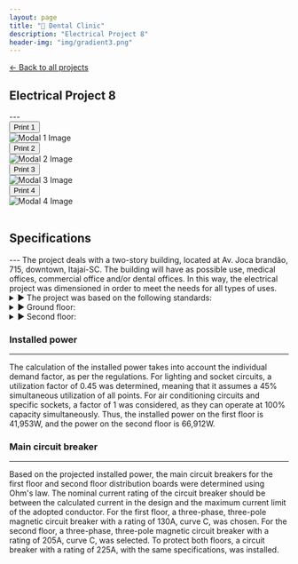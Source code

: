 ```yaml
---
layout: page
title: "🦷 Dental Clinic"
description: "Electrical Project 8"
header-img: "img/gradient3.png"
---
```


[← Back to all projects](https://laisdallemulle.github.io/projects/)

<h2>Electrical Project 8</h2>
---


<div class="row">
  <div class="col-md-3">
    <button type="button" class="btn btn-primary" data-toggle="modal" data-target="#modal1">Print 1</button>
    <div class="modal fade" id="modal1" tabindex="-1" role="dialog" aria-labelledby="modal1Label" aria-hidden="true">
      <div class="modal-dialog modal-lg">
        <div class="modal-content">
          <img src="https://laisdallemulle.github.io/img/dentalClinic1.png" class="img-responsive" alt="Modal 1 Image">
        </div>
      </div>
    </div>
    
  </div>


  <div class="col-md-3">
    <button type="button" class="btn btn-primary" data-toggle="modal" data-target="#modal2">Print 2</button>
    <div class="modal fade" id="modal2" tabindex="-1" role="dialog" aria-labelledby="modal2Label" aria-hidden="true">
      <div class="modal-dialog modal-lg">
        <div class="modal-content">
          <img src="https://laisdallemulle.github.io/img/dentalClinic2.png" class="img-responsive" alt="Modal 2 Image">
        </div>
      </div>
    </div>
  </div>


  <div class="col-md-3">
    <button type="button" class="btn btn-primary" data-toggle="modal" data-target="#modal3">Print 3</button>
    <div class="modal fade" id="modal3" tabindex="-1" role="dialog" aria-labelledby="modal3Label" aria-hidden="true">
      <div class="modal-dialog modal-lg">
        <div class="modal-content">
          <img src="https://laisdallemulle.github.io/img/dentalClinic3.png" class="img-responsive" alt="Modal 3 Image">
        </div>
      </div>
    </div>
  </div>


  <div class="col-md-3">
    <button type="button" class="btn btn-primary" data-toggle="modal" data-target="#modal4">Print 4</button>
    <div class="modal fade" id="modal4" tabindex="-1" role="dialog" aria-labelledby="modal4Label" aria-hidden="true">
      <div class="modal-dialog modal-lg">
        <div class="modal-content">
          <img src="https://laisdallemulle.github.io/img/dentalClinic4.png" class="img-responsive" alt="Modal 4 Image">
        </div>
      </div>
    </div>
  </div>
</div>



<br>



<h2>Specifications</h2>
---
The project deals with a two-story building, located at Av. Joca brandão, 715, downtown, Itajaí-SC. The building will have as possible use, medical offices, commercial office and/or dental offices. In this way, the electrical project was dimensioned in order to meet the needs for all types of uses.

<details style="cursor:pointer">
<summary> ▶ The project was based on the following standards:</summary>
<br>
<ul>
<li>ABNT NBR 5410: Low Voltage Electrical Installations, Mar/2008;</li>
<li>NBR 13534: Electrical Installations in Health Care Establishments;</li>
<li>ARCHITECTURAL PROGRAMMING OF FUNCTIONAL HEALTH UNITS;</li>
<li>RESOLUTION-RDC No. 50- ANVISA.</li>
</ul>
</details>



<details style="cursor:pointer">
<summary> ▶ Ground floor:</summary>
<br> 

<ul>
<li>Circuit 1 - Air conditioning - Office 1, power of 40W, 2.5mm wiring, and 15A breaker (according to supplier)</li>
<li>Circuit 2 - Lighting - Office 1, power of 120W, 1.5mm wiring, and 10A breaker</li>
<li>Circuit 3 - Outlets - Office 1, power of 1700W, 2.5mm wiring, and 15A breaker</li>
<li>Circuit 4 - Electric Faucet - Office 1, power of 5500W, 10.0mm wiring, and 30A breaker (according to supplier)</li>
<li>Circuit 5 - TUE - Dental Chair 1 - total power of 600W, 2.5mm wiring, and 10A breaker</li>
<li>Circuit 6 - Air conditioning - Office 2, power of 40W, 2.5mm wiring, and 15A breaker (according to supplier)</li>
<li>Circuit 7 - Lighting - Office 2, power of 120W, 1.5mm wiring, and 10A breaker</li>
<li>Circuit 8 - Outlets - Office 2, power of 2200W, 2.5mm wiring, and 15A breaker</li>
<li>Circuit 9 - Electric Faucet - Office 2, power of 5500W, 10.0mm wiring, and 30A breaker (according to supplier)</li>
<li>Circuit 10 - TUE - Dental Chair 2 - total power of 600W, 2.5mm wiring, and 10A breaker</li>
<li>Circuit 11 - Air conditioning - Administration, power of 40W, 2.5mm wiring, and 15A breaker (according to supplier)</li>
<li>Circuit 12 - Lighting - Administration, power of 200W, 1.5mm wiring, and 10A breaker</li>
<li>Circuit 13 - Outlets 1 - Administration; total power of 1700W, 2.5mm wiring, and 15A breaker</li>
<li>Circuit 14 - Outlets 2 - Administration; total power of 1800W, 2.5mm wiring, and 15A breaker</li>
<li>Circuit 15 - Air conditioning - Pantry, power of 40W, 2.5mm wiring, and 15A breaker (according to supplier)</li>
<li>Circuit 16 - Lighting - Pantry, power of 400W, 1.5mm wiring, and 10A breaker</li>
<li>Circuit 17 - Outlets - Pantry/IS01, power of 1000W, 2.5mm wiring, and 15A breaker</li>
<li>Circuit 18 - Outlets - MICROWAVE, power of 2400W, 4.0mm wiring, and 25A breaker</li>
<li>Circuit 19 - Lighting - IT, IS PCD, IS02, EXIT RECEPTION; total power of 880W, 1.5mm wiring, and 10A breaker</li>
<li>Circuit 20 - Outlets - IT, IS PCD, IS02, EXIT RECEPTION; total power of 1500W, 2.5mm wiring, and 15A breaker</li>
<li>Circuit 21 - Air conditioning - IT, power of 40W, 2.5mm wiring, and 15A breaker (according to supplier)</li>
<li>Circuit 22 - Lighting - HALL/CIRC.; total power of 920W, 1.5mm wiring, and 10A breaker</li>
<li>Circuit 23 - Outlets - HALL/CIRC.; total power of 1000W, 2.5mm wiring, and 15A breaker</li>
<li>Circuit 24 - Air conditioning - HALL/CIRC., power of 63W, 2.5mm wiring, and 16A breaker (according to supplier)</li>
<li>Circuit 25 - Lighting - RECEPTION.; total power of 880W, 1.5mm wiring, and 10A breaker</li>
<li>Circuit 26 - Outlets - RECEPTION.; total power of 2000W, 2.5mm wiring, and 15A breaker</li>
<li>Circuit 27 - Air conditioning - RECEPTION 1, power of 40W, 2.5mm wiring, and 15A breaker (according to supplier)</li>
<li>Circuit 28 - Air conditioning - RECEPTION 2, power of 40W, 2.5mm wiring, and 15A breaker (according to supplier)</li>
<li>Circuit 29 - Air conditioning - RECEPTION 3, power of 40W, 2.5mm wiring, and 15A breaker (according to supplier)</li>
<li>Circuit 30 - Lighting - EXTERNAL-FRONT.; total power of 1800W, 1.5mm wiring, and 10A breaker</li>
<li>Circuit 31 - Lighting - EXTERNAL-BACK.; total power of 2600W, 2.5mm wiring, and 15A breaker</li>
<li>Circuit 32 - Outlets - GATE/SECURITY/FONT.; total power of 300W, 2.5mm wiring, and 10A breaker</li>
<li>Circuit 33 - GATE MOTOR; total power of 1200W, 2.5mm wiring, and 15A breaker</li>
<li>Circuit 34 - ELEVATOR; total power of 3000W, 6.0mm wiring, and 40A three-phase breaker</li>
<li>Circuit 35 - Lighting - ELEVATOR.; total power of 320W, 1.5mm wiring, and 10A breaker</li>
<li>Circuit 36 - CONTROL PANEL - ELEVATOR.; total power of 6500W, 6.0mm wiring, and 40A three-phase breaker</li>
<li>Circuit 37 - Lighting - TOTEMS.; total power of 1200W, 2.5mm wiring, and 10A breaker</li>
<li>Circuit 38 - VACUUM SYSTEM-.; total power of 1200W, 2.5mm wiring, and 15A three-phase breaker</li>
<li>Circuit 39 - VACUUM COMPRESSION SYSTEM-.; total power of 4500W, 4.0mm wiring, and 25A three-phase breaker</li>
<li>Circuit 40 - LIGHTING/OUTLETS MACHINE ROOM-.; total power of 360W, 2.5mm wiring, and 10A breaker</li>
<li>Circuits 41, 42, 43, 44 - SPARES -.; total power of 2200W, wiring and breaker as needed</li>
</ul>

</details>



<details style="cursor:pointer">
<summary> ▶ Second floor:</summary>
<br> 
<ul>
<li>Circuit 1<br>
Air conditioning – central reception 02; power of 63W, 2.5mm wiring, and 15A breaker (as per supplier);</li>
<li>Circuit 2<br>
Air conditioning – office 03; power of 40W, 2.5mm wiring, and 15A breaker (as per supplier);</li>
<li>Circuit 3<br>
Air conditioning – office 04; power of 40W, 2.5mm wiring, and 15A breaker (as per supplier);</li>
<li>Circuit 4<br>
Air conditioning – office 05; power of 40W, 2.5mm wiring, and 15A breaker (as per supplier);</li>
<li>Circuit 5<br>
Air conditioning – clean/dirty area; power of 40W, 2.5mm wiring, and 15A breaker (as per supplier);</li>
<li>Circuit 6<br>
Air conditioning – office 06; power of 40W, 2.5mm wiring, and 15A breaker (as per supplier);</li>
<li>Circuit 7<br>
Air conditioning – office 07; power of 40W, 2.5mm wiring, and 15A breaker (as per supplier);</li>
<li>Circuit 8<br>
Lighting – reception 02, stairs, circulation hall; 2 points of 60W and 10 points of 100W, total power of 1120W, 1.5mm wiring, and 10A breaker;</li>
<li>Circuit 9<br>
Lighting – office 03; 2 points of 100W, total power of 200W, 1.5mm wiring, and 10A breaker;</li>
<li>Circuit 10<br>
Lighting – office 04; 2 points of 100W, total power of 200W, 1.5mm wiring, and 10A breaker;</li>
<li>Circuit 11<br>
Lighting – office 05; 2 points of 100W, total power of 200W, 1.5mm wiring, and 10A breaker;</li>
<li>Circuit 12<br>
Lighting – office 06; 2 points of 100W, total power of 200W, 1.5mm wiring, and 10A breaker;</li>
<li>Circuit 13<br>
Lighting – office 07, IS 04, IS PCD; 4 points of 100W, total power of 400W, 1.5mm wiring, and 10A breaker;</li>
<li>Circuit 14<br>
Lighting – clean/dirty area, IS 03; 4 points of 100W, total power of 400W, 1.5mm wiring, and 10A breaker;</li>
<li>Circuit 15<br>
Lighting – balcony; 2 points of 100W, total power of 200W, 1.5mm wiring, and 10A breaker;</li>
<li>Circuit 16<br>
Lighting – water tanks; 2 points of 100W, total power of 200W, 1.5mm wiring, and 10A breaker;</li>
<li>Circuit 17<br>
Outlets – reception 02, stairs, hall/circulation; 21 points of 100W, total power of 2100W, 2.5mm wiring, and 15A breaker;</li>
<li>Circuit 18<br>
Outlets – office 03; 25 points of 100W, total power of 2500W, 2.5mm wiring, and 15A breaker;</li>
<li>Circuit 19<br>
Outlets – office 04; 29 points of 100W, total power of 2900W, 2.5mm wiring, and 15A breaker;</li>
<li>Circuit 20<br>
Outlets – office 05; 25 points of 100W, total power of 2500W, 2.5mm wiring, and 15A breaker;</li>
<li>Circuit 21<br>
Outlets – office 06; 17 points of 100W, total power of 1700W, 2.5mm wiring, and 15A breaker;</li>
<li>Circuit 22<br>
Outlets – office 06; 16 points of 100W, total power of 1600W, 2.5mm wiring, and 15A breaker;</li>
<li>Circuit 23<br>
Outlets – office 07, IS 04, IS PCD; 22 points of 100W, total power of 2200W, 2.5mm wiring, 15A breaker, and 15A residual current device (RCD);</li>
<li>Circuit 24<br>
Outlets – clean/dirty area; 17 points of 100W, total power of 1700W, 2.5mm wiring, and 15A breaker;</li>
<li>Circuit 25<br>
Outlets – clean/dirty area; 17 points of 100W, total power of 1700W, 2.5mm wiring, and 15A breaker;</li>
<li>Circuit 26<br>
Electric faucet – office 03; 1 point of 5500W, total power of 5500W, 10.0mm wiring, 30A breaker, and 30A residual current device (RCD) (as per supplier);</li>
<li>Circuit 27<br>
Electric faucet – office 04; 1 point of 5500W, total power of 5500W, 10.0mm wiring, 30A breaker, and 30A residual current device (RCD) (as per supplier);</li>
<li>Circuit 28<br>
Electric faucet – office 05; 1 point of 5500W, total power of 5500W, 10.0mm wiring, 30A breaker, and 30A residual current device (RCD) (as per supplier);</li>
<li>Circuit 29<br>
Electric faucet – office 06; 1 point of 5500W, total power of 5500W, 10.0mm wiring, 30A breaker, and 30A residual current device (RCD) (as per supplier);</li>
<li>Circuit 30<br>
Electric faucet – office 07; 1 point of 5500W, total power of 5500W, 10.0mm wiring, 30A breaker, and 30A residual current device (RCD) (as per supplier);</li>
<li>Circuit 31<br>
Autoclave – clean/dirty area; 1 point of 1700W, total power of 1700W, 2.5mm wiring, 15A breaker, and 15A residual current device (RCD) (as per supplier);</li>
<li>Circuit 32<br>
Autoclave – clean/dirty area; 1 point of 1700W, total power of 1700W, 2.5mm wiring, 15A breaker, and 15A residual current device (RCD) (as per supplier);</li>
<li>Circuit 33<br>
Mobile column X-ray – X-ray room; 2 points of 1200W, total power of 2400W, 4.0mm wiring, 16A breaker, and 16A residual current device (RCD) (as per supplier);</li>
<li>Circuit 34<br>
Dental chair – office 03; 1 point of 600W, total power of 600W, 2.5mm wiring, 10A breaker;</li>
<li>Circuit 35<br>
Dental chair – office 04; 1 point of 600W, total power of 600W, 2.5mm wiring, 10A breaker, and 10A residual current device (RCD) (as per supplier);</li>
<li>Circuit 36<br>
Dental chair – office 05; 1 point of 600W, total power of 600W, 2.5mm wiring, 10A breaker, and 10A residual current device (RCD) (as per supplier);</li>
<li>Circuit 37<br>
Dental chair – office 06; 1 point of 600W, total power of 600W, 2.5mm wiring, 10A breaker, and 10A residual current device (RCD) (as per supplier);</li>
<li>Circuit 38<br>
Dental chair – office 07; 1 point of 600W, total power of 600W, 2.5mm wiring, 10A breaker, and 10A residual current device (RCD) (as per supplier);</li>
<li>Circuit 39<br>
Condenser unit; 1 point of 16406W, total power of 16406W, 16mm wiring, and 50A breaker; voltage 380V;</li>
<li>Circuit 40<br>
Air extractor fan; 1 point of 34W, total power of 34W, 2.5mm wiring, and 15A breaker;</li>
<li>Circuits 41, 42, 43, 44<br>
Reserve circuits – each with a power of 2200W, wiring and breaker as needed.</li>
</ul>
</details>

### Installed power
---
The calculation of the installed power takes into account the individual demand factor, as per the regulations. For lighting and socket circuits, a utilization factor of 0.45 was determined, meaning that it assumes a 45% simultaneous utilization of all points. For air conditioning circuits and specific sockets, a factor of 1 was considered, as they can operate at 100% capacity simultaneously. Thus, the installed power on the first floor is 41,953W, and the power on the second floor is 66,912W.


### Main circuit breaker
---
Based on the projected installed power, the main circuit breakers for the first floor and second floor distribution boards were determined using Ohm's law. The nominal current rating of the circuit breaker should be between the calculated current in the design and the maximum current limit of the adopted conductor. For the first floor, a three-phase, three-pole magnetic circuit breaker with a rating of 130A, curve C, was chosen. For the second floor, a three-phase, three-pole magnetic circuit breaker with a rating of 205A, curve C, was selected. To protect both floors, a circuit breaker with a rating of 225A, with the same specifications, was installed.